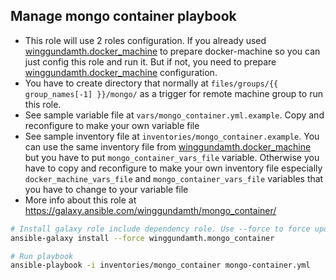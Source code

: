 Manage mongo container playbook
---------------------------------------------------------------------------

- This role will use 2 roles configuration. If you already used [winggundamth.docker_machine](docker_machine.md) to prepare docker-machine so you can just config this role and run it. But if not, you need to prepare [winggundamth.docker_machine](docker_machine.md) configuration.
- You have to create directory that normally at ```files/groups/{{ group_names[-1] }}/mongo/``` as a trigger for remote machine group to run this role.
- See sample variable file at ```vars/mongo_container.yml.example```. Copy and reconfigure to make your own variable file
- See sample inventory file at ```inventories/mongo_container.example```. You can use the same inventory file from [winggundamth.docker_machine](docker_machine.md) but you have to put ```mongo_container_vars_file``` variable. Otherwise you have to copy and reconfigure to make your own inventory file especially ```docker_machine_vars_file``` and ```mongo_container_vars_file``` variables that you have to change to your variable file
- More info about this role at https://galaxy.ansible.com/winggundamth/mongo_container/

```bash
# Install galaxy role include dependency role. Use --force to force update to latest
ansible-galaxy install --force winggundamth.mongo_container

# Run playbook
ansible-playbook -i inventories/mongo_container mongo-container.yml
```

